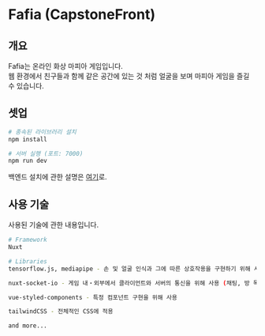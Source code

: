 # Fafia (CapstoneFront)

## 개요

Fafia는 온라인 화상 마피아 게임입니다.  
웹 환경에서 친구들과 함께 같은 공간에 있는 것 처럼 얼굴을 보며 마피아 게임을 즐길 수 있습니다.

## 셋업

```bash
# 종속된 라이브러리 설치
npm install

# 서버 실행 (포트: 7000)
npm run dev
```

백엔드 설치에 관한 설명은 [여기](https://github.com/MJoon-Jung/Mafia)로.

## 사용 기술

사용된 기술에 관한 내용입니다.

```bash
# Framework
Nuxt

# Libraries
tensorflow.js, mediapipe - 손 및 얼굴 인식과 그에 따른 상호작용을 구현하기 위해 사용

nuxt-socket-io - 게임 내・외부에서 클라이언트와 서버의 통신을 위해 사용 (채팅, 방 목록 불러오기, 게임 진행 등등)

vue-styled-components - 특정 컴포넌트 구현을 위해 사용

tailwindCSS - 전체적인 CSS에 적용

and more...
```
